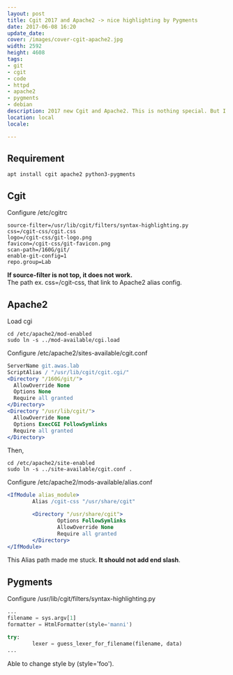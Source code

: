 ```yaml
---
layout: post
title: Cgit 2017 and Apache2 -> nice highlighting by Pygments
date: 2017-06-08 16:20
update_date: 
cover: /images/cover-cgit-apache2.jpg
width: 2592
height: 4608
tags:
- git
- cgit
- code
- httpd
- apache2
- pygments
- debian
description: 2017 new Cgit and Apache2. This is nothing special. But I believe plenty of people really stuck apache2 alias with cgit and others. 
location: local
locale:

---
```


## Requirement

`apt install cgit apache2 python3-pygments`

## Cgit

Configure /etc/cgitrc

```shell
source-filter=/usr/lib/cgit/filters/syntax-highlighting.py
css=/cgit-css/cgit.css
logo=/cgit-css/git-logo.png
favicon=/cgit-css/git-favicon.png
scan-path=/160G/git/
enable-git-config=1
repo.group=Lab
```

**If source-filter is not top, it does not work.**  
The path ex. css=/cgit-css, that link to Apache2 alias config.

## Apache2

Load cgi

```shell
cd /etc/apache2/mod-enabled
sudo ln -s ../mod-available/cgi.load
```

Configure /etc/apache2/sites-available/cgit.conf

```apache
ServerName git.awas.lab
ScriptAlias / "/usr/lib/cgit/cgit.cgi/"
<Directory "/160G/git/">
  AllowOverride None
  Options None
  Require all granted
</Directory>
<Directory "/usr/lib/cgit/">
  AllowOverride None
  Options ExecCGI FollowSymlinks
  Require all granted
</Directory>
```

Then, 

```shell
cd /etc/apache2/site-enabled
sudo ln -s ../site-available/cgit.conf .
```

Configure /etc/apache2/mods-available/alias.conf

```apache
<IfModule alias_module>
        Alias /cgit-css "/usr/share/cgit"

        <Directory "/usr/share/cgit">
                Options FollowSymlinks
                AllowOverride None
                Require all granted
        </Directory>
</IfModule>
```

This Alias path made me stuck. **It should not add end slash**.

## Pygments

Configure /usr/lib/cgit/filters/syntax-highlighting.py

```python
...
filename = sys.argv[1]
formatter = HtmlFormatter(style='manni')

try:
        lexer = guess_lexer_for_filename(filename, data)
...
```

Able to change style by (style='foo').


